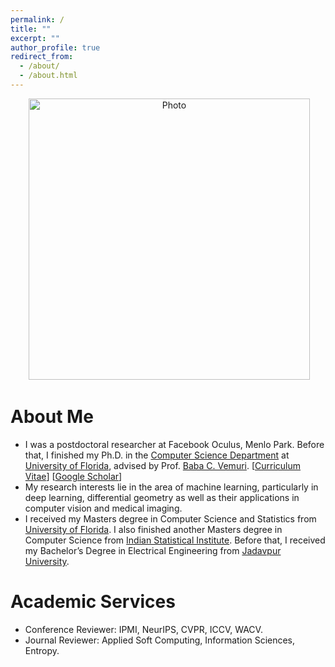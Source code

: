 ```yaml
---
permalink: /
title: ""
excerpt: ""
author_profile: true
redirect_from: 
  - /about/
  - /about.html
---
```


<p align="center">
  <img src="https://lopa07.github.io/files/lopa.jpg?raw=true" alt="Photo" style="width: 450px;"/> 
</p>

# About Me
* I was a postdoctoral researcher at Facebook Oculus, Menlo Park. Before that, I finished my Ph.D. in the [Computer Science Department](https://www.cise.ufl.edu/) at [University of Florida](http://www.ufl.edu/), advised by Prof. [Baba C. Vemuri](https://www.cise.ufl.edu/~vemuri/). [[Curriculum Vitae](http://lopa07.github.io/files/Monami_resume.pdf)] [[Google Scholar](https://scholar.google.com/citations?user=5hSvu5sAAAAJ&hl=en)]
* My research interests lie in the area of machine learning, particularly in deep learning, differential geometry as well as their applications in computer vision and medical imaging.
* I received my Masters degree in Computer Science and Statistics from [University of Florida](http://www.ufl.edu/). I also finished another Masters degree in Computer Science from [Indian Statistical Institute](https://www.isical.ac.in/). Before that, I received my Bachelor’s Degree in Electrical Engineering from [Jadavpur University](http://www.jaduniv.edu.in/). 


# Academic Services
* Conference Reviewer: IPMI, NeurIPS, CVPR, ICCV, WACV.
* Journal Reviewer: Applied Soft Computing, Information Sciences, Entropy.
